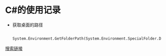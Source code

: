 # C#的使用记录

* 获取桌面的路径

         System.Environment.GetFolderPath(System.Environment.SpecialFolder.Desktop)
[搜索链接](http://www.cnblogs.com/DoNetCShap/p/4221899.html)
